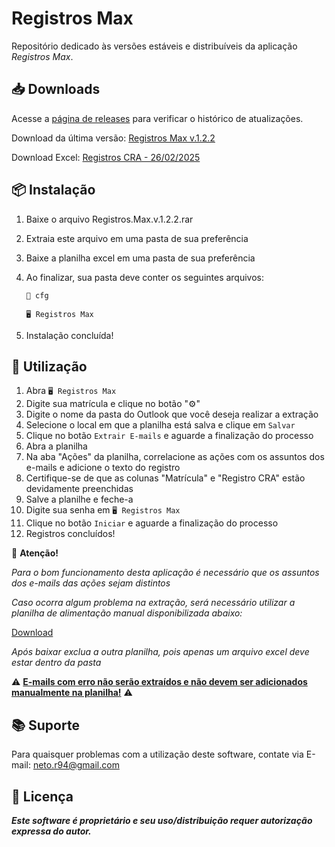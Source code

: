 # **Registros Max**

Repositório dedicado às versões estáveis e distribuíveis da aplicação *Registros Max*.

## 📥 Downloads
Acesse a [página de releases](https://github.com/jrp-neto/registros-max/releases) para verificar o histórico de atualizações.

Download da última versão: [Registros Max v.1.2.2](https://github.com/jrp-neto/registros-max/releases/download/v.1.2.2/Registros.Max.v.1.2.2.rar)

Download Excel: [Registros CRA - 26/02/2025](https://github.com/jrp-neto/registros-max/releases/download/base/Registros.CRA.xlsx)

## 📦 Instalação

1. Baixe o arquivo Registros.Max.v.1.2.2.rar
2. Extraia este arquivo em uma pasta de sua preferência
3. Baixe a planilha excel em uma pasta de sua preferência
4. Ao finalizar, sua pasta deve conter os seguintes arquivos:

   `📁 cfg`  

   `🖥️ Registros Max`

5. Instalação concluída!

## 🚀 Utilização

1. Abra `🖥️ Registros Max`
2. Digite sua matrícula e clique no botão "⚙️"
3. Digite o nome da pasta do Outlook que você deseja realizar a extração
4. Selecione o local em que a planilha está salva e clique em `Salvar`
5. Clique no botão `Extrair E-mails` e aguarde a finalização do processo
6. Abra a planilha
7. Na aba "Ações" da planilha, correlacione as ações com os assuntos dos e-mails e adicione o texto do registro
8. Certifique-se de que as colunas "Matrícula" e "Registro CRA" estão devidamente preenchidas
9. Salve a planilhe e feche-a
10. Digite sua senha em `🖥️ Registros Max`
11. Clique no botão `Iniciar` e aguarde a finalização do processo
12. Registros concluídos!

🚨 **Atenção!**

*Para o bom funcionamento desta aplicação é necessário que os assuntos dos e-mails das ações sejam distintos*

*Caso ocorra algum problema na extração, será necessário utilizar a planilha de alimentação manual disponibilizada abaixo:*

[Download](https://github.com/jrp-neto/registros-max/releases/download/base/Registros.CRA.Manual.xlsx)

*Após baixar exclua a outra planilha, pois apenas um arquivo excel deve estar dentro da pasta*

⚠️ **<u>E-mails com erro não serão extraídos e não devem ser adicionados manualmente na planilha!</u>** ⚠️

## 📚 Suporte
Para quaisquer problemas com a utilização deste software, contate via E-mail: neto.r94@gmail.com

## 📜 Licença
***Este software é proprietário e seu uso/distribuição requer autorização expressa do autor.***
